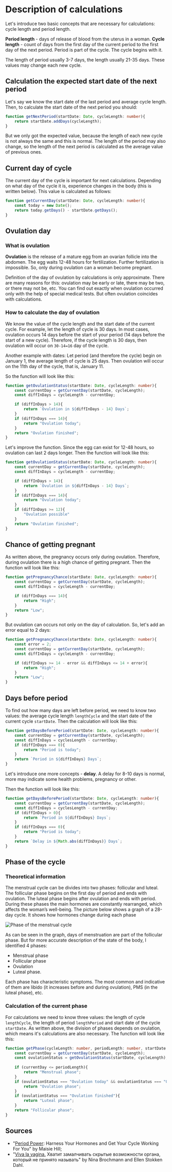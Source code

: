 # Description of calculations

Let's introduce two basic concepts that are necessary for calculations: cycle length and period length.

__Period length__ - days of release of blood from the uterus in a woman.
__Cycle length__ - count of days from the first day of the current period to the first day of the next period. Period is part of the cycle. The cycle begins with it.

The length of period usually 3-7 days, the length usually 21-35 days. These values may change each new cycle.

## Calculation the expected start date of the next period

Let's say we know the start date of the last period and average cycle length. Then, to calculate the start date of the next period you should:

```ts
function getNextPeriod(startDate: Date, cycleLength: number){
    return startDate.addDays(cycleLength);
}
```

But we only got the expected value, because the length of each new cycle is not always the same and this is normal. The length of the period may also change, so the length of the next period is calculated as the average value of previous ones.

## Current day of cycle

The current day of the cycle is important for next calculations. Depending on what day of the cycle it is, experience changes in the body (this is written below). This value is calculated as follows:

```ts
function getCurrentDay(startDate: Date, cycleLength: number){
    const today = new Date();
    return today.getDays() - startDate.getDays();
}
```

## Ovulation day

### What is ovulation

__Ovulation__ is the release of a mature egg from an ovarian follicle into the abdomen. The egg waits 12-48 hours for fertilization. Further fertilization is impossible. So, only during ovulation can a woman become pregnant.

Definition of the day of ovulation by calculations is only approximate. There are many reasons for this: ovulation may be early or late, there may be two, or there may not be, etc. You can find out exactly when ovulation occurred only with the help of special medical tests. But often ovulation coincides with calculations.

### How to calculate the day of ovulation

We know the value of the cycle length and the start date of the current cycle. For example, let the length of cycle is 30 days. In most cases, ovulation occurs 14 days before the start of your period (14 days before the start of a new cycle). Therefore, if the cycle length is 30 days, then ovulation will occur on ```30-14=16``` day of the cycle.

Another example with dates:
Let period (and therefore the cycle) begin on January 1, the average length of cycle is 25 days. Then ovulation will occur on the 11th day of the cycle, that is, January 11.

So the function will look like this:

```ts
function getOvulationStatus(startDate: Date, cycleLength: number){
    const currentDay = getCurrentDay(startDate, cycleLength);
    const diffInDays = cycleLength - currentDay;

    if (diffInDays > 14){
        return `Ovulation in ${diffInDays - 14} Days`;
    }
    if (diffInDays === 14){
        return "Ovulation today";
    }
    return "Ovulation finished";
}
```

Let's improve the function. Since the egg can exist for 12-48 hours, so ovulation can last 2 days longer. Then the function will look like this:

```ts
function getOvulationStatus(startDate: Date, cycleLength: number){
    const currentDay = getCurrentDay(startDate, cycleLength);
    const diffInDays = cycleLength - currentDay;

    if (diffInDays > 14){
        return `Ovulation in ${diffInDays - 14} Days`;
    }
    if (diffInDays === 14){
        return "Ovulation today";
    }
    if (diffInDays >= 12){
        "Ovulation possible"
    }
    return "Ovulation finished";
}
```

## Chance of getting pregnant

As written above, the pregnancy occurs only during ovulation. Therefore, during ovulation there is a high chance of getting pregnant. Then the function will look like this:

```ts
function getPregnancyChance(startDate: Date, cycleLength: number){
    const currentDay = getCurrentDay(startDate, cycleLength);
    const diffInDays = cycleLength - currentDay;

    if (diffInDays === 14){
        return "High";
    }
    return "Low";
}
```

But ovulation can occurs not only on the day of calculation. So, let's add an error equal to 2 days:

```ts
function getPregnancyChance(startDate: Date, cycleLength: number){
    const error = 2;
    const currentDay = getCurrentDay(startDate, cycleLength);
    const diffInDays = cycleLength - currentDay;

    if (diffInDays >= 14 - error && diffInDays <= 14 + error){
        return "High";
    }
    return "Low";
}
```

## Days before period

To find out how many days are left before period, we need to know two values: the average cycle length ```lengthCycle``` and the start date of the current cycle ```startDate```. Then the calculation will look like this:

```ts
function getDaysBeforePeriod(startDate: Date, cycleLength: number){
    const currentDay = getCurrentDay(startDate, cycleLength);
    const diffInDays = cyclesLength - currentDay;
    if (diffInDays === 0){
        return "Period is today";
    }
    return `Period in ${diffInDays} Days`;
}
```

Let's introduce one more concepts - __delay__. A delay for 8-10 days is normal, more may indicate some health problems, pregnancy or other.

Then the function will look like this:

```ts
function getDaysBeforePeriod(startDate: Date, cycleLength: number){
    const currentDay = getCurrentDay(startDate, cycleLength);
    const diffInDays = cyclesLength - currentDay;
    if (diffInDays > 0){
        return `Period in ${diffInDays} Days`;
    }
    if (diffInDays === 0){
        return "Period is today";
    }
    return `Delay in ${Math.abs(diffInDays)} Days`;
}
```

## Phase of the cycle

### Theoretical information

The menstrual cycle can be divides into two phases: follicular and luteal. The follicular phase begins on the first day of period and ends with ovulation. The luteal phase begins after ovulation and ends with period. During these phases the main hormones are constantly rearranged, which affects the woman’s well-being. The picture below shows a graph of a 28-day cycle. It shows how hormones change during each phase

![Phase of the menstrual cycle](https://crh.ucsf.edu/media/2021/09/graph-Menstrual_Cycle.png)

As can be seen in the graph, days of menstruation are part of the follicular phase. But for more accurate description of the state of the body, I identified 4 phases:

- Menstrual phase
- Follicular phase
- Ovulation
- Luteal phase.

Each phase has characteristic symptoms. The most common and indicative of them are libido (it increases before and during ovulation), PMS (in the luteal phase), etc.

### Calculation of the current phase

For calculations we need to know three values: the length of cycle ```lengthCycle```, the length of period ```lengthPeriod``` and start date of the cycle ```startDate```. As written above, the division of phases depends on ovulation, which means it's calculations are also necessary. The function will look like this:

```ts
function getPhase(cycleLength: number, periodLength: number, startDate: Date){
    const currentDay = getCurrentDay(startDate, cycleLength);
    const ovulationStatus = getOvulationStatus(startDate, cycleLength);
    
    if (currentDay <= periodLength){
        return "Menstrual phase";
    }
    if (ovulationStatus === "Ovulation today" && ovulationStatus === "Ovulation possible"){
        return "Ovulation phase";
    }
    if (ovulationStatus === "Ovulation finished"){
        return "Luteal phase";
    }
    return "Follicular phase";
}
```

## Sources

- "[Period Power](https://www.amazon.com/Period-Power-Harness-Hormones-Working/dp/147296361X): Harness Your Hormones and Get Your Cycle Working For You" by Maisie Hill;
- "[Viva la vagina.](https://www.litres.ru/book/nina-brokmann/viva-la-vagina-hvatit-zamalchivat-skrytye-vozmozhnosti-organ-31217415/) Хватит замалчивать скрытые возможности органа, который не принято называть" by Nina Brochmann and Ellen Stokken Dahl.
